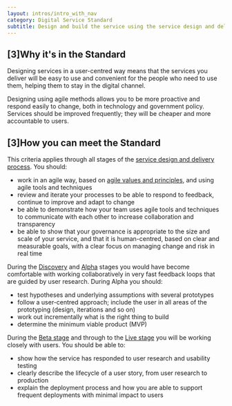 ```yaml
---
layout: intros/intro_with_nav
category: Digital Service Standard
subtitle: Design and build the service using the service design and delivery process, taking an agile and user-centred approach.
---
```


## [3]Why it's in the Standard

Designing services in a user-centred way means that the services you deliver will be easy to use and convenient for the people who need to use them, helping them to stay in the digital channel.

Designing using agile methods allows you to be more proactive and respond easily to change, both in technology and government policy. Services should be improved frequently; they will be cheaper and more accountable to users.

## [3]How you can meet the Standard

This criteria applies through all stages of the [service design and delivery process](/topics/service-design-delivery-process/). You should:

* work in an agile way, based on [agile values and principles](http://www.agilemanifesto.org/principles.html), and using agile tools and techniques
* review and iterate your processes to be able to respond to feedback, continue to improve and adapt to change
* be able to demonstrate how your team uses agile tools and techniques to communicate with each other to increase collaboration and transparency
* be able to show that your governance is appropriate to the size and scale of your service, and that it is human-centred, based on clear and measurable goals, with a clear focus on managing change and risk in real time

During the [Discovery](/topics/service-design-delivery-process/discovery-stage/) and [Alpha](/topics/service-design-delivery-process/alpha-stage/) stages you would have become comfortable with working collaboratively in very fast feedback loops that are guided by user research. During Alpha you should:

* test hypotheses and underlying assumptions with several prototypes
* follow a user-centred approach; include the user in all areas of the prototyping (design, iterations and so on)
* work out incrementally what is the right thing to build
* determine the minimum viable product (MVP)

During the [Beta stage](/topics/service-design-delivery-process/beta-stage/) and through to the [Live stage](/topics/service-design-delivery-process/live-stage/) you will be working closely with users. You should be able to:

* show how the service has responded to user research and usability testing
* clearly describe the lifecycle of a user story, from user research to production
* explain the deployment process and how you are able to support frequent deployments with minimal impact to users
